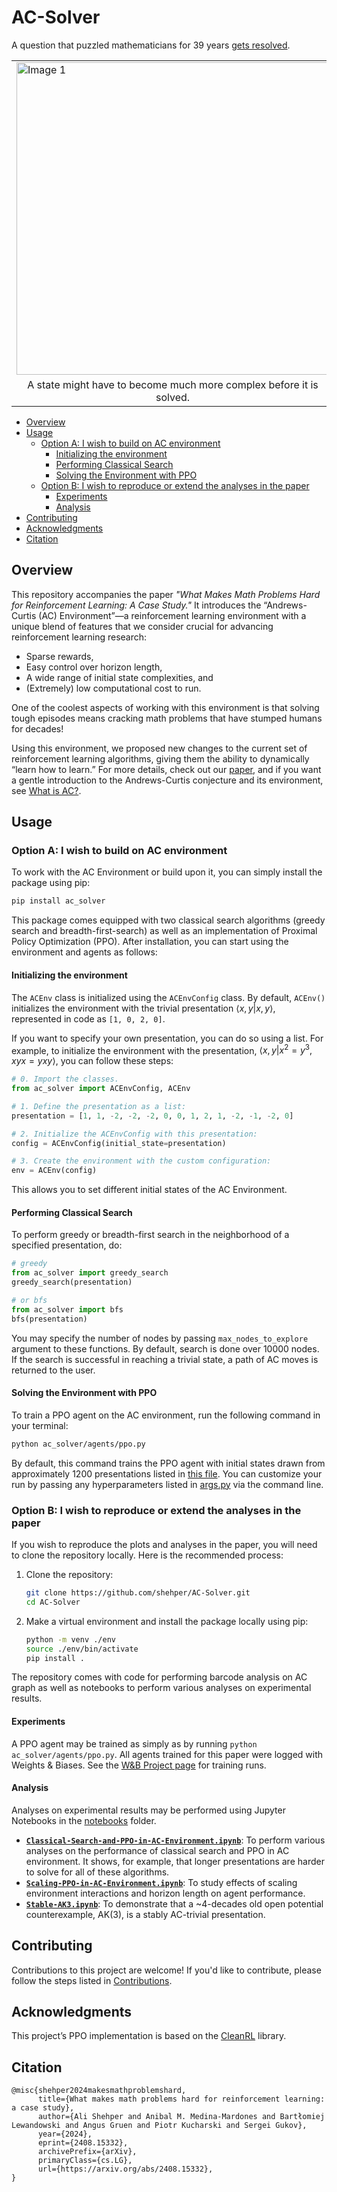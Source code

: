# AC-Solver

A question that puzzled mathematicians for 39 years [gets resolved](https://arxiv.org/abs/2408.15332).

<table>
  <tr>
    <td><img src="assets/image1.png" alt="Image 1" width="500"/></td>
    <td><img src="assets/image3.png" alt="Image 2" width="500"/></td>
    <td><img src="assets/image2.png" alt="Image 3" width="500"/></td>
  </tr>
  <tr>
    <td align="center">A state might have to become much more complex before it is solved.</td>
    <td align="center">Path length distribution of solutions for different initial states.</td>
    <td align="center">Number of environment interactions scales almost linearly with horizon length.</td>
  </tr>
</table>

- [Overview](#overview)
- [Usage](#usage)
   - [Option A: I wish to build on AC environment](#option-a-i-wish-to-build-on-ac-environment)
     - [Initializing the environment](#initializing-the-environment)
      - [Performing Classical Search](#performing-classical-search)
      - [Solving the Environment with PPO](#solving-the-environment-with-ppo)
   - [Option B: I wish to reproduce or extend the analyses in the paper](#option-b-i-wish-to-reproduce-or-extend-the-analyses-in-the-paper)
      - [Experiments](#experiments)
      - [Analysis](#analysis)
- [Contributing](#contributing)
- [Acknowledgments](#acknowledgments)
- [Citation](#citation)



## Overview

This repository accompanies the paper *"What Makes Math Problems Hard for Reinforcement Learning: A Case Study."*  It introduces the “Andrews-Curtis (AC) Environment”—a reinforcement learning environment with a unique blend of features that we consider crucial for advancing reinforcement learning research:

   - Sparse rewards,
   - Easy control over horizon length,
   - A wide range of initial state complexities, and
   - (Extremely) low computational cost to run.

One of the coolest aspects of working with this environment is that solving tough episodes means cracking math problems that have stumped humans for decades!

Using this environment, we proposed new changes to the current set of reinforcement learning algorithms, giving them the ability to dynamically “learn how to learn.” For more details, check out our [paper](https://arxiv.org/abs/2408.15332), and if you want a gentle introduction to the Andrews-Curtis conjecture and its environment, see [What is AC?](./What_is_AC.md).

## Usage

### Option A: I wish to build on AC environment
To work with the AC Environment or build upon it, you can simply install the package using pip:

```bash
pip install ac_solver
```

This package comes equipped with two classical search algorithms (greedy search and breadth-first-search) as well as an implementation of Proximal Policy Optimization (PPO). After installation, you can start using the environment and agents as follows:

#### Initializing the environment

The `ACEnv` class is initialized using the `ACEnvConfig` class. By default, `ACEnv()` initializes the environment with the trivial presentation $\langle x, y | x, y \rangle$, represented in code as `[1, 0, 2, 0]`.

If you want to specify your own presentation, you can do so using a list. For example, to initialize the environment with the presentation, $\langle x, y | x^2 = y^3, xyx = yxy \rangle$, you can follow these steps:

```python
# 0. Import the classes.
from ac_solver import ACEnvConfig, ACEnv

# 1. Define the presentation as a list:
presentation = [1, 1, -2, -2, -2, 0, 0, 1, 2, 1, -2, -1, -2, 0]

# 2. Initialize the ACEnvConfig with this presentation:
config = ACEnvConfig(initial_state=presentation)

# 3. Create the environment with the custom configuration:
env = ACEnv(config)
```

This allows you to set different initial states of the AC Environment.

#### Performing Classical Search

To perform greedy or breadth-first search in the neighborhood of a specified presentation, do:

```python
# greedy
from ac_solver import greedy_search
greedy_search(presentation)

# or bfs
from ac_solver import bfs
bfs(presentation)
```

You may specify the number of nodes by passing `max_nodes_to_explore` argument to these functions. By default, search is done over 10000 nodes. If the search is successful in reaching a trivial state, a path of AC moves is returned to the user.

#### Solving the Environment with PPO

To train a PPO agent on the AC environment, run the following command in your terminal:

```bash
python ac_solver/agents/ppo.py
```

By default, this command trains the PPO agent with initial states drawn from approximately 1200 presentations listed in [this file](ac_solver/search/miller_schupp/data/all_presentations.txt). You can customize your run by passing any hyperparameters listed in [args.py](ac_solver/agents/args.py) via the command line.

<!-- ### Solving AC Environment using Stable Baselines or RLLib

[TODO] Include here info on how to train our environment with stable baselines or rllib.-->

### Option B: I wish to reproduce or extend the analyses in the paper
If you wish to reproduce the plots and analyses in the paper, you will need to clone the repository locally. Here is the recommended process:

1. Clone the repository:

   ```bash
   git clone https://github.com/shehper/AC-Solver.git
   cd AC-Solver
   ```

2. Make a virtual environment and install the package locally using pip:

   ```bash
   python -m venv ./env
   source ./env/bin/activate
   pip install .
   ```

The repository comes with code for performing barcode analysis on AC graph as well as notebooks to perform various analyses on experimental results.

#### Experiments

A PPO agent may be trained as simply as by running `python ac_solver/agents/ppo.py`. All agents trained for this paper were logged with Weights & Biases. See the [W&B Project page](https://wandb.ai/shehper/AC-Solver-PPO?nw=nwusershehper) for training runs.

<!-- [TODO]: include how to use the barcode analysis code -->

#### Analysis

Analyses on experimental results may be performed using Jupyter Notebooks in the [notebooks](./notebooks) folder. 

- [**`Classical-Search-and-PPO-in-AC-Environment.ipynb`**](./notebooks/Classical-Search-and-PPO-in-AC-Environment.ipynb): To perform various analyses on the performance of classical search and PPO in AC environment. It shows, for example, that longer presentations are harder to solve for all of these algorithms.
- [**`Scaling-PPO-in-AC-Environment.ipynb`**](./notebooks/Scaling-PPO-in-AC-Environment.ipynb): To study effects of scaling environment interactions and horizon length on agent performance. 
- [**`Stable-AK3.ipynb`**](./notebooks/Stable-AK3.ipynb): To demonstrate that a ~4-decades old open potential counterexample, AK(3), is a stably AC-trivial presentation. 

## Contributing

Contributions to this project are welcome! If you'd like to contribute, please follow the steps listed in [Contributions](Contributions.md).

## Acknowledgments

This project’s PPO implementation is based on the [CleanRL](https://github.com/vwxyzjn/cleanrl) library.

## Citation
```
@misc{shehper2024makesmathproblemshard,
      title={What makes math problems hard for reinforcement learning: a case study}, 
      author={Ali Shehper and Anibal M. Medina-Mardones and Bartłomiej Lewandowski and Angus Gruen and Piotr Kucharski and Sergei Gukov},
      year={2024},
      eprint={2408.15332},
      archivePrefix={arXiv},
      primaryClass={cs.LG},
      url={https://arxiv.org/abs/2408.15332}, 
}
```
